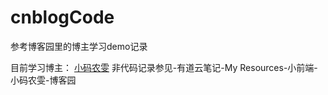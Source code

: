 # cnblogCode
参考博客园里的博主学习demo记录

目前学习博主：
[小码农雯](https://home.cnblogs.com/u/lwwen/)
非代码记录参见-有道云笔记-My Resources-小前端-小码农雯-博客园








